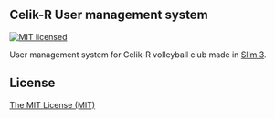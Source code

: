 ## Celik-R User management system

[![MIT licensed](https://img.shields.io/badge/license-MIT-blue.svg)](./LICENSE)

User management system for Celik-R volleyball club made in [Slim 3](https://www.slimframework.com/).

## License
[The MIT License (MIT)](LICENSE)
